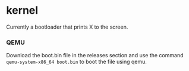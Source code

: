 # kernel
Currently a bootloader that prints X to the screen. 

### QEMU
Download the boot.bin file in the releases section and use the command `qemu-system-x86_64 boot.bin` to boot the file using qemu.
